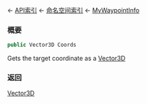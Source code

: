 ← [API索引](Api-Index) ← [命名空间索引](Namespace-Index) ← [MyWaypointInfo](Sandbox.ModAPI.Ingame.MyWaypointInfo)

### 概要

```csharp
public Vector3D Coords
```

Gets the target coordinate as a [Vector3D](VRageMath.Vector3D) 

### 返回

[Vector3D](VRageMath.Vector3D)

